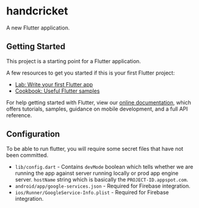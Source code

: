 # handcricket

A new Flutter application.

## Getting Started

This project is a starting point for a Flutter application.

A few resources to get you started if this is your first Flutter project:

- [Lab: Write your first Flutter app](https://flutter.dev/docs/get-started/codelab)
- [Cookbook: Useful Flutter samples](https://flutter.dev/docs/cookbook)

For help getting started with Flutter, view our
[online documentation](https://flutter.dev/docs), which offers tutorials,
samples, guidance on mobile development, and a full API reference.

## Configuration

To be able to run flutter, you will require some secret files that have not been committed.

- `lib/config.dart` - Contains `devMode` boolean which tells whether we are running the app against
server running locally or prod app engine server. `hostName` string which is basically the
`PROJECT-ID.appspot.com`.
- `android/app/google-services.json` - Required for Firebase integration.
- `ios/Runner/GoogleService-Info.plist` - Required for Firebase integration.
